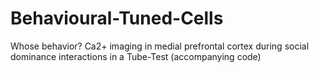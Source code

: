# Behavioural-Tuned-Cells
Whose behavior? Ca2+ imaging in medial prefrontal cortex during social dominance interactions in a Tube-Test (accompanying code)
